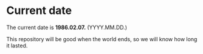 # Current date

The current date is **1986.02.07.** (YYYY.MM.DD.)

This repository will be good when the world ends, so we will know how long it lasted.